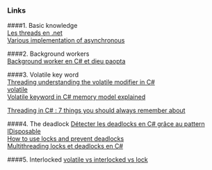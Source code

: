 ### Links

####1. Basic knowledge  
[Les threads en .net](https://openclassrooms.com/courses/les-threads-en-net)  
[Various implementation of asynchronous](http://blog.stephencleary.com/2010/08/various-implementations-of-asynchronous.html)


####2. Background workers  
[Background worker en C# et dieu paopta](https://istacee.wordpress.com/2011/02/22/background-worker-en-c-et-dieu-papota/)


####3. Volatile key word  
[Threading understanding the volatile modifier in C#](http://theburningmonk.com/2010/03/threading-understanding-the-volatile-modifier-in-csharp/)  
[volatile](https://www.dotnetperls.com/volatile)  
[Volatile keyword in C# memory model explained](http://igoro.com/archive/volatile-keyword-in-c-memory-model-explained/)  



[Threading in C# : 7 things you should always remember about](http://blog.goyello.com/2014/01/21/threading-in-c-7-things-you-should-always-remember-about/) 


####4. The deadlock
[Détecter les deadlocks en C# grâce au pattern IDisposable](http://blog.infine.com/detecter-les-deadlocks-en-c-net-grace-au-pattern-idisposable-427)  
[How to use locks and prevent deadlocks](https://blogs.msdn.microsoft.com/mohamedg/2010/01/29/how-to-use-locks-and-prevent-deadlocks/)  
[Multithreading locks et deadlocks en C#](https://blog.axawebcenter.fr/net/c-sharp/multithreading-locks-et-deadlocks-en-c/)


####5. Interlocked
[volatile vs interlocked vs lock](http://stackoverflow.com/questions/154551/volatile-vs-interlocked-vs-lock)
